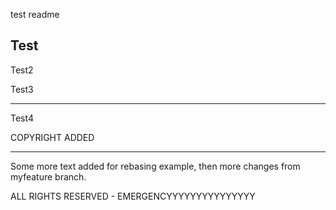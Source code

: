 test readme


Test
-----------

Test2

Test3

----------------

Test4

COPYRIGHT ADDED

----------


Some more text added for rebasing example, then more changes from myfeature branch.


ALL RIGHTS RESERVED - EMERGENCYYYYYYYYYYYYYYY